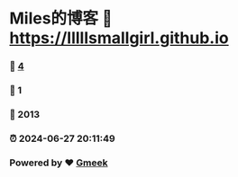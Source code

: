 # Miles的博客 :link: https://lllllsmallgirl.github.io 
### :page_facing_up: [4](https://lllllsmallgirl.github.io/tag.html) 
### :speech_balloon: 1 
### :hibiscus: 2013 
### :alarm_clock: 2024-06-27 20:11:49 
### Powered by :heart: [Gmeek](https://github.com/Meekdai/Gmeek)
